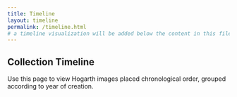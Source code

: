```yaml
---
title: Timeline
layout: timeline
permalink: /timeline.html
# a timeline visualization will be added below the content in this file
---
```


## Collection Timeline
Use this page to view Hogarth images placed chronological order, grouped according to year of creation. 